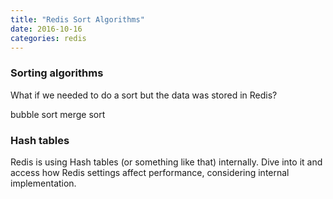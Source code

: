 ```yaml
---
title: "Redis Sort Algorithms"
date: 2016-10-16
categories: redis
---
```


### Sorting algorithms

What if we needed to do a sort but the data was stored in Redis?  

bubble sort
merge sort

### Hash tables

Redis is using Hash tables (or something like that) internally. Dive into it and access how Redis settings affect performance, considering internal implementation.


